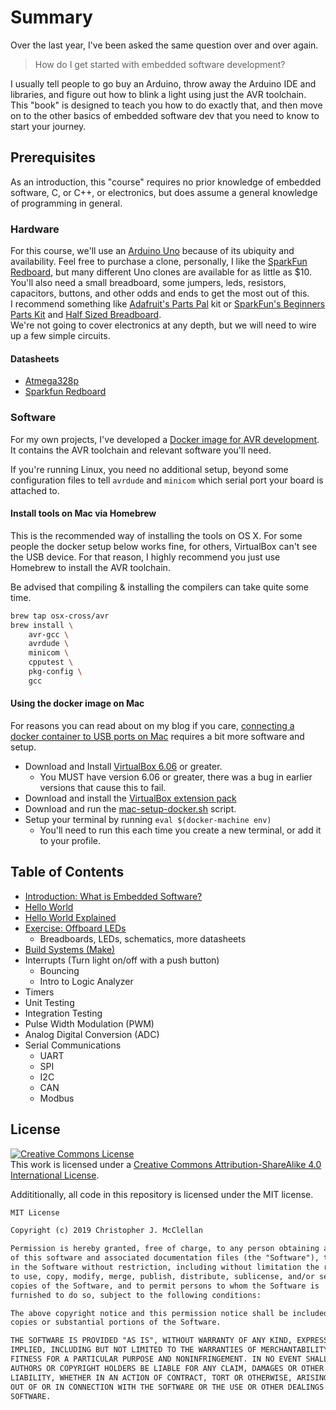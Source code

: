 # Summary

Over the last year, I've been asked the same question over and over again.

> How do I get started with embedded software development?

I usually tell people to go buy an Arduino, throw away the Arduino IDE and libraries, and figure out how to blink a light using just the AVR toolchain.  
This "book" is designed to teach you how to do exactly that, and then move on to the other basics of embedded software dev that you need to know to start your journey.

## Prerequisites

As an introduction, this "course" requires no prior knowledge of embedded software, C, or C++, or electronics, but does assume a general knowledge of programming in general.

### Hardware

For this course, we'll use an
[Arduino Uno](https://store.arduino.cc/usa/arduino-uno-rev3/)
because of its ubiquity and availability.
Feel free to purchase a clone, personally, I like the [SparkFun Redboard](https://www.sparkfun.com/products/13975), but many different Uno clones are available for as little as $10.
You'll also need a small breadboard, some jumpers, leds, resistors, capacitors, buttons, and other odds and ends to get the most out of this.  
I recommend something like [Adafruit's Parts Pal](https://www.adafruit.com/product/2975) kit or [SparkFun's Beginners Parts Kit](https://www.sparkfun.com/products/13973) and [Half Sized Breadboard](https://www.sparkfun.com/products/12002).  
We're not going to cover electronics at any depth, but we will need to wire up a few simple circuits.

#### Datasheets

- [Atmega328p](http://ww1.microchip.com/downloads/en/DeviceDoc/ATmega48A-PA-88A-PA-168A-PA-328-P-DS-DS40002061A.pdf)
- [Sparkfun Redboard](https://cdn.sparkfun.com/assets/1/3/5/9/6/Redboardv2.pdf)

### Software

For my own projects, I've developed a [Docker image for AVR development](https://hub.docker.com/r/rubberduck/avr).  
It contains the AVR toolchain and relevant software you'll need.  

If you're running Linux, you need no additional setup, beyond some configuration files to tell `avrdude` and `minicom` which serial port your board is attached to.

#### Install tools on Mac via Homebrew

This is the recommended way of installing the tools on OS X.
For some people the docker setup below works fine, for others, VirtualBox can't see the USB device.
For that reason, I highly recommend you just use Homebrew to install the AVR toolchain.

Be advised that compiling & installing the compilers can take quite some time.

```bash
brew tap osx-cross/avr
brew install \
    avr-gcc \
    avrdude \
    minicom \
    cpputest \
    pkg-config \
    gcc
```

#### Using the docker image on Mac

For reasons you can read about on my blog if you care, [connecting a docker container to USB ports on Mac](https://christopherjmcclellan.wordpress.com/2019/04/21/using-usb-with-docker-for-mac/) requires a bit more software and setup.

- Download and Install [VirtualBox 6.06](https://www.virtualbox.org/wiki/Downloads) or greater.
  - You MUST have version 6.06 or greater, there was a bug in earlier versions that cause this to fail.
- Download and install the [VirtualBox extension pack](https://download.virtualbox.org/virtualbox/6.0.6/Oracle_VM_VirtualBox_Extension_Pack-6.0.6.vbox-extpack)
- Download and run the [mac-setup-docker.sh](mac-setup-docker.sh) script.
- Setup your terminal by running `eval $(docker-machine env)`
  - You'll need to run this each time you create a new terminal, or add it to your profile.

## Table of Contents

 - [Introduction: What is Embedded Software?](./00-intro.md)
 - [Hello World](./01-hello-world.md)
 - [Hello World Explained](./02-hello-world-explained.md)
 - [Exercise: Offboard LEDs](./03-offboard-leds.md)
   - Breadboards, LEDs, schematics, more datasheets
 - [Build Systems (Make)](./04-build-systems.md)
 - Interrupts (Turn light on/off with a push button)
   - Bouncing
   - Intro to Logic Analyzer
 - Timers
 - Unit Testing
 - Integration Testing
 - Pulse Width Modulation (PWM)
 - Analog Digital Conversion (ADC)
 - Serial Communications
   - UART
   - SPI
   - I2C
   - CAN
   - Modbus


## License

<a rel="license" href="http://creativecommons.org/licenses/by-sa/4.0/"><img alt="Creative Commons License" style="border-width:0" src="https://i.creativecommons.org/l/by-sa/4.0/88x31.png" /></a><br />This work is licensed under a <a rel="license" href="http://creativecommons.org/licenses/by-sa/4.0/">Creative Commons Attribution-ShareAlike 4.0 International License</a>.

Addititionally, all code in this repository is licensed under the MIT license.

```txt
MIT License

Copyright (c) 2019 Christopher J. McClellan

Permission is hereby granted, free of charge, to any person obtaining a copy
of this software and associated documentation files (the "Software"), to deal
in the Software without restriction, including without limitation the rights
to use, copy, modify, merge, publish, distribute, sublicense, and/or sell
copies of the Software, and to permit persons to whom the Software is
furnished to do so, subject to the following conditions:

The above copyright notice and this permission notice shall be included in all
copies or substantial portions of the Software.

THE SOFTWARE IS PROVIDED "AS IS", WITHOUT WARRANTY OF ANY KIND, EXPRESS OR
IMPLIED, INCLUDING BUT NOT LIMITED TO THE WARRANTIES OF MERCHANTABILITY,
FITNESS FOR A PARTICULAR PURPOSE AND NONINFRINGEMENT. IN NO EVENT SHALL THE
AUTHORS OR COPYRIGHT HOLDERS BE LIABLE FOR ANY CLAIM, DAMAGES OR OTHER
LIABILITY, WHETHER IN AN ACTION OF CONTRACT, TORT OR OTHERWISE, ARISING FROM,
OUT OF OR IN CONNECTION WITH THE SOFTWARE OR THE USE OR OTHER DEALINGS IN THE
SOFTWARE.
```
